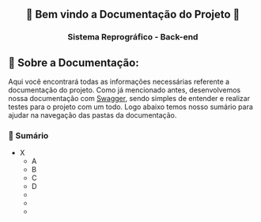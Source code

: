 <h2 align="center">📄 Bem vindo a Documentação do Projeto 📄</h3>

<h3 align="center">Sistema Reprográfico - Back-end</h2>

## 📌 Sobre a Documentação:
Aqui você encontrará todas as informações necessárias referente a documentação do projeto. Como já mencionado antes, desenvolvemos nossa documentação com [Swagger](https://swagger.io/), sendo simples de entender e realizar testes para o projeto com um todo. Logo abaixo temos nosso sumário para ajudar na navegação das pastas da documentação.

### :triangular_flag_on_post: Sumário

- X
  * A
  * B
  * C
  * D
  *
  *
  *
  
  
